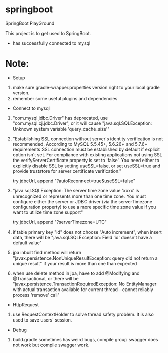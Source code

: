 # springboot
SpringBoot PlayGround

This project is to get used to SpringBoot.

* has successfully connected to mysql

# Note: 
* Setup
1. make sure gradle-wrapper.properties version right to your local gradle version.
2. remember some useful plugins and dependencies

* Connect to mysql
1. "com.mysql.jdbc.Driver" has deprecated, use "com.mysql.cj.jdbc.Driver", or it will
   cause "java.sql.SQLException: Unknown system variable 'query_cache_size'"
   
2. "Establishing SSL connection without server's identity verification is not recommended. According to MySQL 5.5.45+, 
   5.6.26+ and 5.7.6+ requirements SSL connection must be established by default if explicit option isn't set. 
   For compliance with existing applications not using SSL the verifyServerCertificate property is set to 'false'. 
   You need either to explicitly disable SSL by setting useSSL=false, or set useSSL=true and provide truststore for
   server certificate verification."
   
   try jdbcUrl, append "?autoReconnect=true&useSSL=false"
3. "java.sql.SQLException: The server time zone value 'xxxx' is unrecognized or represents more than one time zone. 
   You must configure either the server or JDBC driver (via the serverTimezone configuration property) to use a more 
   specific time zone value if you want to utilize time zone support"
   
   try jdbcUrl, append "?serverTimezone=UTC"
   
4. if table primary key "id" does not choose "Auto increment", when insert data, there will
   be "java.sql.SQLException: Field 'id' doesn't have a default value" 
   
5. jpa inbuilt find method will return "javax.persistence.NonUniqueResultException: query did not return a unique 
   result" if your result is more than one than expected
   
6. when use delete method in jpa, have to add @Modifying and @Transactional, or there will be 
   "javax.persistence.TransactionRequiredException: No EntityManager with actual transaction available for current 
   thread - cannot reliably process 'remove' call"
   
* HttpRequest
1. use RequestContextHolder to solve thread safety problem. It is also used to save users' session.

* Debug
1. build.gradle sometimes has weird bugs, compile group swagger does not work but compile swagger work.